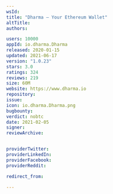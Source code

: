 ```yaml
---
wsId: 
title: "Dharma — Your Ethereum Wallet"
altTitle: 
authors:

users: 10000
appId: io.dharma.Dharma
released: 2020-01-15
updated: 2021-06-17
version: "1.0.23"
stars: 3.0
ratings: 324
reviews: 219
size: 60M
website: https://www.dharma.io
repository: 
issue: 
icon: io.dharma.Dharma.png
bugbounty: 
verdict: nobtc
date: 2021-02-05
signer: 
reviewArchive:


providerTwitter: 
providerLinkedIn: 
providerFacebook: 
providerReddit: 

redirect_from:

---
```



